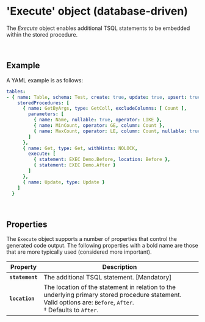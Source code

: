 # 'Execute' object (database-driven)

The _Execute_ object enables additional TSQL statements to be embedded within the stored procedure.

<br/>

## Example

A YAML example is as follows:
``` yaml
tables:
- { name: Table, schema: Test, create: true, update: true, upsert: true, delete: true, merge: true, udt: true, getAll: true, getAllOrderBy: [ Name Des ], excludeColumns: [ Other ], permission: TestSec,
    storedProcedures: [
      { name: GetByArgs, type: GetColl, excludeColumns: [ Count ],
        parameters: [
          { name: Name, nullable: true, operator: LIKE },
          { name: MinCount, operator: GE, column: Count },
          { name: MaxCount, operator: LE, column: Count, nullable: true }
        ]
      },
      { name: Get, type: Get, withHints: NOLOCK,
        execute: [
          { statement: EXEC Demo.Before, location: Before },
          { statement: EXEC Demo.After }
        ]
      },
      { name: Update, type: Update }
    ]
  }
```

<br/>

## Properties
The `Execute` object supports a number of properties that control the generated code output. The following properties with a bold name are those that are more typically used (considered more important).

Property | Description
-|-
**`statement`** | The additional TSQL statement. [Mandatory]
**`location`** | The location of the statement in relation to the underlying primary stored procedure statement. Valid options are: `Before`, `After`.<br/>&dagger; Defaults to `After`.

